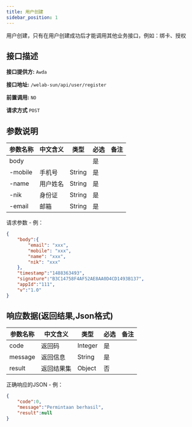 ```yaml
---
title: 用户创建
sidebar_position: 1
---
```


用户创建，只有在用户创建成功后才能调用其他业务接口，例如：绑卡、授权

## 接口描述

**接口提供方:** `Awda`

**接口地址:**  `/welab-sun/api/user/register`

**前置调用:** `NO`

**请求方式** `POST`

## 参数说明

| 参数名称 | 中文含义 | 类型   | 必选 | 备注 |
| -------- | -------- | ------ | ---- | ---- |
| body     |          |        | 是   |      |
| -mobile  | 手机号   | String | 是   |      |
| -name    | 用户姓名 | String | 是   |      |
| -nik     | 身份证   | String | 是   |      |
| -email   | 邮箱     | String | 是   |      |

请求参数 - 例：

```json
{
    "body":{
        "email": "xxx",
        "mobile": "xxx",
        "name": "xxx",
        "nik": "xxx"
    },
    "timestamp":"1488363493",
    "signature":"B3C14758F4AF52AE8AA0D4CD1493B137",
    "appId":"111",
    "v":"1.0"
}
```

## 响应数据(返回结果,Json格式) 

| 参数名称 | 中文含义   | 类型    | 必选 | 备注 |
| -------- | ---------- | ------- | ---- | ---- |
| code     | 返回码     | Integer | 是   |      |
| message  | 返回信息   | String  | 是   |      |
| result   | 返回结果集 | Object  | 否   |      |


正确响应的JSON  - 例：

```json
{
	"code":0,
	"message":"Permintaan berhasil",
	"result":null
}
```